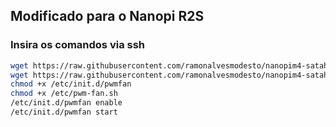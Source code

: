 ## Modificado para o Nanopi R2S

### Insira os comandos via ssh

``` bash
wget https://raw.githubusercontent.com/ramonalvesmodesto/nanopim4-satahat-fan/refs/heads/master/pwm-fan.sh -O /etc/pwm-fan.sh
wget https://raw.githubusercontent.com/ramonalvesmodesto/nanopim4-satahat-fan/refs/heads/master/pwmfan -O /etc/init.d/pwmfan
chmod +x /etc/init.d/pwmfan
chmod +x /etc/pwm-fan.sh
/etc/init.d/pwmfan enable
/etc/init.d/pwmfan start
```

